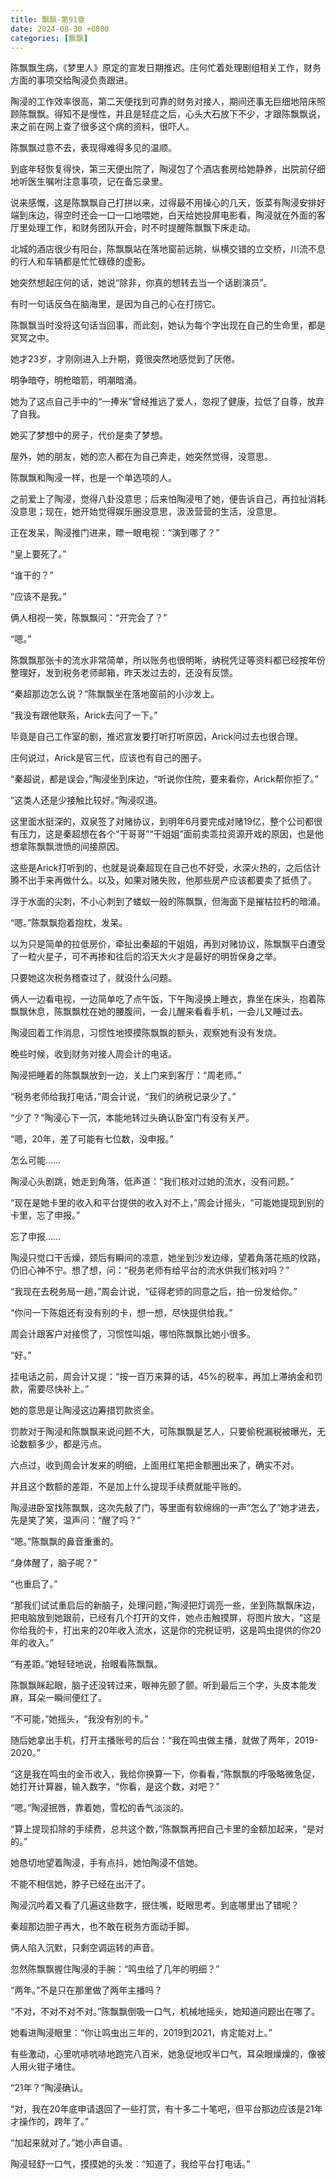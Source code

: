 ```yaml
---
title: 飘飘-第91章
date: 2024-08-30 +0800
categories: [飘飘]
---
```


陈飘飘生病，《梦里人》原定的宣发日期推迟。庄何忙着处理剧组相关工作，财务方面的事项交给陶浸负责跟进。

陶浸的工作效率很高，第二天便找到可靠的财务对接人，期间还事无巨细地陪床照顾陈飘飘。得知不是慢性，并且是轻症之后，心头大石放下不少，才跟陈飘飘说，来之前在网上查了很多这个病的资料，很吓人。

陈飘飘过意不去，表现得难得多见的温顺。

到底年轻恢复得快，第三天便出院了，陶浸包了个酒店套房给她静养，出院前仔细地听医生嘱咐注意事项，记在备忘录里。

说来感慨，这是陈飘飘自己打拼以来，过得最不用操心的几天，饭菜有陶浸安排好端到床边，得空时还会一口一口地喂她，白天给她投屏电影看，陶浸就在外面的客厅里处理工作，和财务团队开会，时不时提醒陈飘飘下床走动。

北城的酒店很少有阳台，陈飘飘站在落地窗前远眺，纵横交错的立交桥，川流不息的行人和车辆都是忙忙碌碌的虚影。

她突然想起庄何的话，她说“除非，你真的想转去当一个话剧演员”。

有时一句话反刍在脑海里，是因为自己的心在打捞它。

陈飘飘当时没将这句话当回事，而此刻，她认为每个字出现在自己的生命里，都是冥冥之中。

她才23岁，才刚刚进入上升期，竟很突然地感觉到了厌倦。

明争暗夺，明枪暗箭，明潮暗涌。

她为了这点自己手中的“一捧米”曾经推远了爱人，忽视了健康，拉低了自尊，放弃了自我。

她买了梦想中的房子，代价是卖了梦想。

屋外，她的朋友，她的恋人都在为自己奔走，她突然觉得，没意思。

陈飘飘和陶浸一样，也是一个单选项的人。

之前爱上了陶浸，觉得八卦没意思；后来怕陶浸甩了她，便告诉自己，再拉扯消耗没意思；现在，她开始觉得娱乐圈没意思，汲汲营营的生活，没意思。

正在发呆，陶浸推门进来，瞟一眼电视：“演到哪了？”

“皇上要死了。”

“谁干的？”

“应该不是我。”

俩人相视一笑，陈飘飘问：“开完会了？”

“嗯。”

陈飘飘那张卡的流水非常简单，所以账务也很明晰，纳税凭证等资料都已经按年份整理好，发到税务老师邮箱，昨天发过去的，还没有反馈。

“秦超那边怎么说？”陈飘飘坐在落地窗前的小沙发上。

“我没有跟他联系，Arick去问了一下。”

毕竟是自己工作室的剧，推迟宣发要打听打听原因，Arick问过去也很合理。

庄何说过，Arick是官三代，应该也有自己的圈子。

“秦超说，都是误会，”陶浸坐到床边，“听说你住院，要来看你，Arick帮你拒了。”

“这类人还是少接触比较好。”陶浸叹道。

这里面水挺深的，双泉签了对赌协议，到明年6月要完成对赌19亿，整个公司都很有压力，这是秦超想在各个“干哥哥”“干姐姐”面前卖乖拉资源开戏的原因，也是他想拿陈飘飘泄愤的间接原因。

这些是Arick打听到的，也就是说秦超现在自己也不好受，水深火热的，之后估计腾不出手来再做什么。以及，如果对赌失败，他那些房产应该都要卖了抵债了。

浮于水面的尖刺，不小心刺到了蝼蚁一般的陈飘飘，但海面下是摧枯拉朽的暗涌。

“嗯。”陈飘飘抱着抱枕，发呆。

以为只是简单的拉低房价，牵扯出秦超的干姐姐，再到对赌协议，陈飘飘平白遭受了一粒火星子，可不再掺和往后的滔天大火才是最好的明哲保身之举。

只要她这次税务稽查过了，就没什么问题。

俩人一边看电视，一边简单吃了点午饭，下午陶浸换上睡衣，靠坐在床头，抱着陈飘飘休息，陈飘飘枕在她的腰腹间，一会儿醒来看看手机，一会儿又睡过去。

陶浸回着工作消息，习惯性地摸摸陈飘飘的额头，观察她有没有发烧。

晚些时候，收到财务对接人周会计的电话。

陶浸把睡着的陈飘飘放到一边，关上门来到客厅：“周老师。”

“税务老师给我打电话，”周会计说，“我们的纳税记录少了。”

“少了？”陶浸心下一沉，本能地转过头确认卧室门有没有关严。

“嗯，20年，差了可能有七位数，没申报。”

怎么可能……

陶浸心头剧跳，她走到角落，低声道：“我们核对过她的流水，没有问题。”

“现在是她卡里的收入和平台提供的收入对不上，”周会计摇头，“可能她提现到别的卡里，忘了申报。”

忘了申报……

陶浸只觉口干舌燥，颈后有瞬间的凉意，她坐到沙发边缘，望着角落花瓶的纹路，仍旧心神不宁。想了想，问：“税务老师有给平台的流水供我们核对吗？”

“我现在去税务局一趟，”周会计说，“征得老师的同意之后，拍一份发给你。”

“你问一下陈姐还有没有别的卡，想一想，尽快提供给我。”

周会计跟客户对接惯了，习惯性叫姐，哪怕陈飘飘比她小很多。

“好。”

挂电话之前，周会计又提：“按一百万来算的话，45%的税率，再加上滞纳金和罚款，需要尽快补上。”

她的意思是让陶浸这边筹措罚款资金。

罚款对于陶浸和陈飘飘来说问题不大，可陈飘飘是艺人，只要偷税漏税被曝光，无论数额多少，都是污点。

六点过，收到周会计发来的明细，上面用红笔把金额圈出来了，确实不对。

并且这个数额的差距，不是加上什么提现手续费就能平账的。

陶浸进卧室找陈飘飘，这次先敲了门，等里面有软绵绵的一声“怎么了”她才进去，先是笑了笑，温声问：“醒了吗？”

“嗯。”陈飘飘的鼻音重重的。

“身体醒了，脑子呢？”

“也重启了。”

“那我们试试重启后的新脑子，处理问题，”陶浸把灯调亮一些，坐到陈飘飘床边，把电脑放到她跟前，已经有几个打开的文件，她点击触摸屏，将图片放大，“这是你给我的卡，打出来的20年收入流水，这是你的完税证明，这是鸣虫提供的你20年的收入。”

“有差距。”她轻轻地说，抬眼看陈飘飘。

陈飘飘眯起眼，脑子还没转过来，眼神先颤了颤。听到最后三个字，头皮本能发麻，耳朵一瞬间便红了。

“不可能，”她摇头，“我没有别的卡。”

随后她拿出手机，打开主播账号的后台：“我在鸣虫做主播，就做了两年，2019-2020。”

“这是我在鸣虫的金币收入，我给你换算一下，你看看，”陈飘飘的呼吸略微急促，她打开计算器，输入数字，“你看，是这个数，对吧？”

“嗯。”陶浸抿唇，靠着她，雪松的香气淡淡的。

“算上提现扣除的手续费，总共这个数，”陈飘飘再把自己卡里的金额加起来，“是对的。”

她恳切地望着陶浸，手有点抖，她怕陶浸不信她。

不能不相信她，脖子已经在出汗了。

陶浸沉吟着又看了几遍这些数字，抿住嘴，眨眼思考。到底哪里出了错呢？

秦超那边胆子再大，也不敢在税务方面动手脚。

俩人陷入沉默，只剩空调运转的声音。

忽然陈飘飘握住陶浸的手腕：“鸣虫给了几年的明细？”

“两年。”不是只在那里做了两年主播吗？

“不对，不对不对不对。”陈飘飘倒吸一口气，机械地摇头，她知道问题出在哪了。

她看进陶浸眼里：“你让鸣虫出三年的，2019到2021，肯定能对上。”

有些激动，心里吭哧吭哧地跑完八百米，她急促地叹半口气，耳朵眼燥燥的，像被人用火钳子堵住。

“21年？”陶浸确认。

“对，我在20年底申请退回了一些打赏，有十多二十笔吧，但平台那边应该是21年才操作的，跨年了。”

“加起来就对了。”她小声自语。

陶浸轻舒一口气，摸摸她的头发：“知道了，我给平台打电话。”

